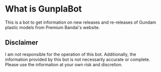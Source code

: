 # What is GunplaBot
This is a bot to get information on new releases and re-releases of Gundam plastic models from Premium Bandai's website. 

## Disclaimer
I am not responsible for the operation of this bot. Additionally, the information provided by this bot is not necessarily accurate or complete. Please use the information at your own risk and discretion.